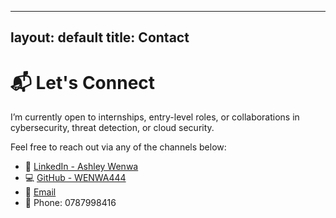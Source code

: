 
---
layout: default
title: Contact
---

# 📬 Let's Connect

I’m currently open to internships, entry-level roles, or collaborations in cybersecurity, threat detection, or cloud security.

Feel free to reach out via any of the channels below:

- 💼 [LinkedIn - Ashley Wenwa](https://www.linkedin.com/in/ashley-wenwa)
- 💻 [GitHub - WENWA444](https://github.com/WENWA444)
- 📧 [Email](mailto:wenwaashley@gmail.com)
- 📱 Phone: 0787998416
